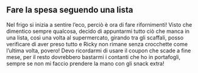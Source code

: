 ## Fare la spesa seguendo una lista

Nel frigo si inizia a sentire l’eco, perciò è ora di fare rifornimenti! Visto
che dimentico sempre qualcosa, decido di appuntarmi tutto ciò che manca in una
lista, così una volta al supermercato, girando tra gli scaffali, posso
verificare di aver preso tutto e Ricky non rimane senza crocchette come l’ultima
volta, povero! Devo ricordarmi di usare il coupon che scade a fine mese, per il
resto dovrebbero bastarmi i contanti che ho in portafogli, sempre se non mi
faccio prendere la mano con gli snack extra!
